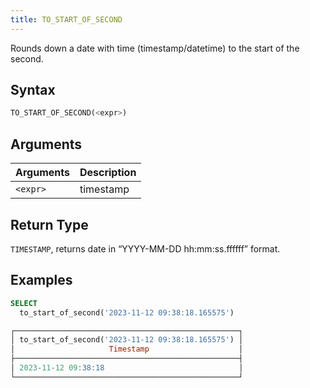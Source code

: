 ```yaml
---
title: TO_START_OF_SECOND
---
```


Rounds down a date with time (timestamp/datetime) to the start of the second.

## Syntax

```sql
TO_START_OF_SECOND(<expr>)
```

## Arguments

| Arguments | Description |
|-----------|-------------|
| `<expr>`  | timestamp   |

## Return Type

`TIMESTAMP`, returns date in “YYYY-MM-DD hh:mm:ss.ffffff” format.

## Examples

```sql
SELECT
  to_start_of_second('2023-11-12 09:38:18.165575')

┌──────────────────────────────────────────────────┐
│ to_start_of_second('2023-11-12 09:38:18.165575') │
│                     Timestamp                    │
├──────────────────────────────────────────────────┤
│ 2023-11-12 09:38:18                              │
└──────────────────────────────────────────────────┘
```
